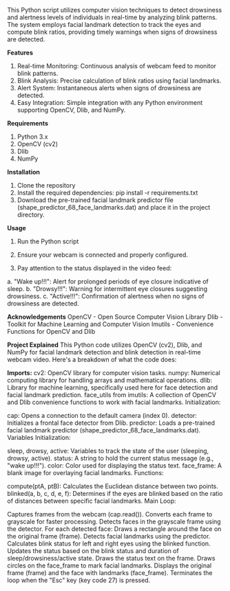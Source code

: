This Python script utilizes computer vision techniques to detect drowsiness and alertness levels of individuals in real-time by analyzing blink patterns. The system employs facial landmark detection to track the eyes and compute blink ratios, providing timely warnings when signs of drowsiness are detected.

**Features**
1. Real-time Monitoring: Continuous analysis of webcam feed to monitor blink patterns.
2. Blink Analysis: Precise calculation of blink ratios using facial landmarks.
3. Alert System: Instantaneous alerts when signs of drowsiness are detected.
4. Easy Integration: Simple integration with any Python environment supporting OpenCV, Dlib, and NumPy.
   
**Requirements**
1. Python 3.x
2. OpenCV (cv2)
3. Dlib
4. NumPy

**Installation**
1. Clone the repository
2. Install the required dependencies:
        pip install -r requirements.txt
3. Download the pre-trained facial landmark predictor file (shape_predictor_68_face_landmarks.dat) and place it in the project directory.

**Usage**
1. Run the Python script
2. Ensure your webcam is connected and properly configured.

3. Pay attention to the status displayed in the video feed:

  a. "Wake up!!!": Alert for prolonged periods of eye closure indicative of sleep.
  b. "Drowsy!!!": Warning for intermittent eye closures suggesting drowsiness.
  c. "Active!!!": Confirmation of alertness when no signs of drowsiness are detected.

**Acknowledgements**
OpenCV - Open Source Computer Vision Library
Dlib - Toolkit for Machine Learning and Computer Vision
Imutils - Convenience Functions for OpenCV and Dlib

**Project Explained**
This Python code utilizes OpenCV (cv2), Dlib, and NumPy for facial landmark detection and blink detection in real-time webcam video. Here's a breakdown of what the code does:

**Imports:**
cv2: OpenCV library for computer vision tasks.
numpy: Numerical computing library for handling arrays and mathematical operations.
dlib: Library for machine learning, specifically used here for face detection and facial landmark prediction.
face_utils from imutils: A collection of OpenCV and Dlib convenience functions to work with facial landmarks.
Initialization:

cap: Opens a connection to the default camera (index 0).
detector: Initializes a frontal face detector from Dlib.
predictor: Loads a pre-trained facial landmark predictor (shape_predictor_68_face_landmarks.dat).
Variables Initialization:

sleep, drowsy, active: Variables to track the state of the user (sleeping, drowsy, active).
status: A string to hold the current status message (e.g., "wake up!!!").
color: Color used for displaying the status text.
face_frame: A blank image for overlaying facial landmarks.
Functions:

compute(ptA, ptB): Calculates the Euclidean distance between two points.
blinked(a, b, c, d, e, f): Determines if the eyes are blinked based on the ratio of distances between specific facial landmarks.
Main Loop:

Captures frames from the webcam (cap.read()).
Converts each frame to grayscale for faster processing.
Detects faces in the grayscale frame using the detector.
For each detected face:
Draws a rectangle around the face on the original frame (frame).
Detects facial landmarks using the predictor.
Calculates blink status for left and right eyes using the blinked function.
Updates the status based on the blink status and duration of sleep/drowsiness/active state.
Draws the status text on the frame.
Draws circles on the face_frame to mark facial landmarks.
Displays the original frame (frame) and the face with landmarks (face_frame).
Terminates the loop when the "Esc" key (key code 27) is pressed.
